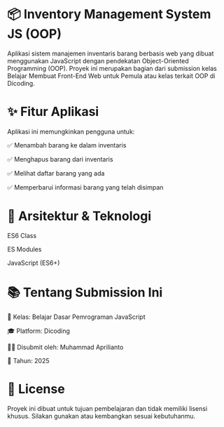 # 📦 Inventory Management System JS (OOP)

Aplikasi sistem manajemen inventaris barang berbasis web yang dibuat menggunakan JavaScript dengan pendekatan Object-Oriented Programming (OOP).
Proyek ini merupakan bagian dari submission kelas Belajar Membuat Front-End Web untuk Pemula atau kelas terkait OOP di Dicoding.

# ✨ Fitur Aplikasi

Aplikasi ini memungkinkan pengguna untuk:

✅ Menambah barang ke dalam inventaris

✅ Menghapus barang dari inventaris

✅ Melihat daftar barang yang ada

✅ Memperbarui informasi barang yang telah disimpan


# 🧱 Arsitektur & Teknologi

ES6 Class

ES Modules

JavaScript (ES6+)


# 📚 Tentang Submission Ini

📌 Kelas: Belajar Dasar Pemrograman JavaScript

🎓 Platform: Dicoding

🧑‍💻 Disubmit oleh: Muhammad Aprilianto

📅 Tahun: 2025

# 📄 License

Proyek ini dibuat untuk tujuan pembelajaran dan tidak memiliki lisensi khusus. Silakan gunakan atau kembangkan sesuai kebutuhanmu.


